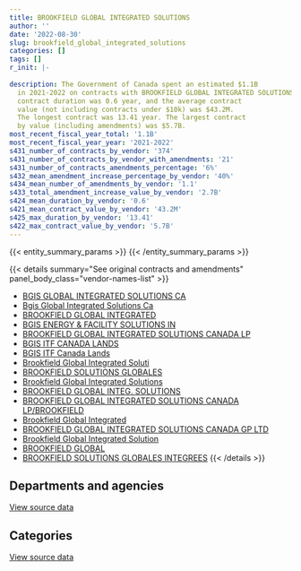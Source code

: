 ```yaml
---
title: BROOKFIELD GLOBAL INTEGRATED SOLUTIONS
author: ''
date: '2022-08-30'
slug: brookfield_global_integrated_solutions
categories: []
tags: []
r_init: |-
  
description: The Government of Canada spent an estimated $1.1B
  in 2021-2022 on contracts with BROOKFIELD GLOBAL INTEGRATED SOLUTIONS. The average
  contract duration was 0.6 year, and the average contract
  value (not including contracts under $10k) was $43.2M.
  The longest contract was 13.41 year. The largest contract
  by value (including amendments) was $5.7B.
most_recent_fiscal_year_total: '1.1B'
most_recent_fiscal_year_year: '2021-2022'
s431_number_of_contracts_by_vendor: '374'
s431_number_of_contracts_by_vendor_with_amendments: '21'
s431_number_of_contracts_amendments_percentage: '6%'
s432_mean_amendment_increase_percentage_by_vendor: '40%'
s434_mean_number_of_amendments_by_vendor: '1.1'
s433_total_amendment_increase_value_by_vendor: '2.7B'
s424_mean_duration_by_vendor: '0.6'
s421_mean_contract_value_by_vendor: '43.2M'
s425_max_duration_by_vendor: '13.41'
s422_max_contract_value_by_vendor: '5.7B'
---
```


<script src="/rmarkdown-libs/htmlwidgets/htmlwidgets.js"></script>
<link href="/rmarkdown-libs/datatables-css/datatables-crosstalk.css" rel="stylesheet" />
<script src="/rmarkdown-libs/datatables-binding/datatables.js"></script>
<script src="/rmarkdown-libs/jquery/jquery-3.6.0.min.js"></script>
<link href="/rmarkdown-libs/dt-core-bootstrap/css/dataTables.bootstrap.min.css" rel="stylesheet" />
<link href="/rmarkdown-libs/dt-core-bootstrap/css/dataTables.bootstrap.extra.css" rel="stylesheet" />
<script src="/rmarkdown-libs/dt-core-bootstrap/js/jquery.dataTables.min.js"></script>
<script src="/rmarkdown-libs/dt-core-bootstrap/js/dataTables.bootstrap.min.js"></script>
<link href="/rmarkdown-libs/crosstalk/css/crosstalk.min.css" rel="stylesheet" />
<script src="/rmarkdown-libs/crosstalk/js/crosstalk.min.js"></script>
<script src="/rmarkdown-libs/htmlwidgets/htmlwidgets.js"></script>
<link href="/rmarkdown-libs/datatables-css/datatables-crosstalk.css" rel="stylesheet" />
<script src="/rmarkdown-libs/datatables-binding/datatables.js"></script>
<script src="/rmarkdown-libs/jquery/jquery-3.6.0.min.js"></script>
<link href="/rmarkdown-libs/dt-core-bootstrap/css/dataTables.bootstrap.min.css" rel="stylesheet" />
<link href="/rmarkdown-libs/dt-core-bootstrap/css/dataTables.bootstrap.extra.css" rel="stylesheet" />
<script src="/rmarkdown-libs/dt-core-bootstrap/js/jquery.dataTables.min.js"></script>
<script src="/rmarkdown-libs/dt-core-bootstrap/js/dataTables.bootstrap.min.js"></script>
<link href="/rmarkdown-libs/crosstalk/css/crosstalk.min.css" rel="stylesheet" />
<script src="/rmarkdown-libs/crosstalk/js/crosstalk.min.js"></script>

{{< entity_summary_params >}}
{{< /entity_summary_params >}}

{{< details summary="See original contracts and amendments" panel_body_class="vendor-names-list" >}}
- [BGIS GLOBAL INTEGRATED SOLUTIONS CA](https://search.open.canada.ca/en/ct/?sort=contract_value_f%20desc&page=1&search_text=%22BGIS%20GLOBAL%20INTEGRATED%20SOLUTIONS%20CA%22)
- [Bgis Global Integrated Solutions Ca](https://search.open.canada.ca/en/ct/?sort=contract_value_f%20desc&page=1&search_text=%22Bgis%20Global%20Integrated%20Solutions%20Ca%22)
- [BROOKFIELD GLOBAL INTEGRATED](https://search.open.canada.ca/en/ct/?sort=contract_value_f%20desc&page=1&search_text=%22BROOKFIELD%20GLOBAL%20INTEGRATED%22)
- [BGIS ENERGY & FACILITY SOLUTIONS IN](https://search.open.canada.ca/en/ct/?sort=contract_value_f%20desc&page=1&search_text=%22BGIS%20ENERGY%20%26%20FACILITY%20SOLUTIONS%20IN%22)
- [BROOKFIELD GLOBAL INTEGRATED SOLUTIONS CANADA LP](https://search.open.canada.ca/en/ct/?sort=contract_value_f%20desc&page=1&search_text=%22BROOKFIELD%20GLOBAL%20INTEGRATED%20SOLUTIONS%20CANADA%20LP%22)
- [BGIS ITF CANADA LANDS](https://search.open.canada.ca/en/ct/?sort=contract_value_f%20desc&page=1&search_text=%22BGIS%20ITF%20CANADA%20LANDS%22)
- [BGIS ITF Canada Lands](https://search.open.canada.ca/en/ct/?sort=contract_value_f%20desc&page=1&search_text=%22BGIS%20ITF%20Canada%20Lands%22)
- [Brookfield Global Integrated Soluti](https://search.open.canada.ca/en/ct/?sort=contract_value_f%20desc&page=1&search_text=%22Brookfield%20Global%20Integrated%20Soluti%22)
- [BROOKFIELD SOLUTIONS GLOBALES](https://search.open.canada.ca/en/ct/?sort=contract_value_f%20desc&page=1&search_text=%22BROOKFIELD%20SOLUTIONS%20GLOBALES%22)
- [Brookfield Global Integrated Solutions](https://search.open.canada.ca/en/ct/?sort=contract_value_f%20desc&page=1&search_text=%22Brookfield%20Global%20Integrated%20Solutions%22)
- [BROOKFIELD GLOBAL INTEG. SOLUTIONS](https://search.open.canada.ca/en/ct/?sort=contract_value_f%20desc&page=1&search_text=%22BROOKFIELD%20GLOBAL%20INTEG.%20SOLUTIONS%22)
- [BROOKFIELD GLOBAL INTEGRATED SOLUTIONS CANADA LP/BROOKFIELD](https://search.open.canada.ca/en/ct/?sort=contract_value_f%20desc&page=1&search_text=%22BROOKFIELD%20GLOBAL%20INTEGRATED%20SOLUTIONS%20CANADA%20LP%2fBROOKFIELD%22)
- [Brookfield Global Integrated](https://search.open.canada.ca/en/ct/?sort=contract_value_f%20desc&page=1&search_text=%22Brookfield%20Global%20Integrated%22)
- [BROOKFIELD GLOBAL INTEGRATED SOLUTIONS CANADA GP LTD](https://search.open.canada.ca/en/ct/?sort=contract_value_f%20desc&page=1&search_text=%22BROOKFIELD%20GLOBAL%20INTEGRATED%20SOLUTIONS%20CANADA%20GP%20LTD%22)
- [Brookfield Global Integrated Solution](https://search.open.canada.ca/en/ct/?sort=contract_value_f%20desc&page=1&search_text=%22Brookfield%20Global%20Integrated%20Solution%22)
- [BROOKFIELD GLOBAL](https://search.open.canada.ca/en/ct/?sort=contract_value_f%20desc&page=1&search_text=%22BROOKFIELD%20GLOBAL%22)
- [BROOKFIELD SOLUTIONS GLOBALES INTEGREES](https://search.open.canada.ca/en/ct/?sort=contract_value_f%20desc&page=1&search_text=%22BROOKFIELD%20SOLUTIONS%20GLOBALES%20INTEGREES%22)
{{< /details >}}

## Departments and agencies

<div id="htmlwidget-1" style="width:100%;height:auto;" class="datatables html-widget"></div>
<script type="application/json" data-for="htmlwidget-1">{"x":{"style":"bootstrap","filter":"none","vertical":false,"data":[["<a href=\"/departments/cnsc-ccsn/\">Canadian Nuclear Safety Commission<\/a>","<a href=\"/departments/cra-arc/\">Canada Revenue Agency<\/a>","<a href=\"/departments/csc-scc/\">Correctional Service of Canada<\/a>","<a href=\"/departments/dfo-mpo/\">Fisheries and Oceans Canada<\/a>","<a href=\"/departments/dnd-mdn/\">National Defence<\/a>","<a href=\"/departments/ic/\">Innovation, Science and Economic Development Canada<\/a>","<a href=\"/departments/jus/\">Department of Justice Canada<\/a>","<a href=\"/departments/oag-bvg/\">Office of the Auditor General of Canada<\/a>","<a href=\"/departments/ocol-clo/\">Office of the Commissioner of Official Languages<\/a>","<a href=\"/departments/pc/\">Parks Canada<\/a>","<a href=\"/departments/pch/\">Canadian Heritage<\/a>","<a href=\"/departments/pwgsc-tpsgc/\">Public Services and Procurement Canada<\/a>","<a href=\"/departments/rcmp-grc/\">Royal Canadian Mounted Police<\/a>","<a href=\"/departments/ssc-spc/\">Shared Services Canada<\/a>","<a href=\"/departments/wage/\">Department for Women and Gender Equality<\/a>"],[null,null,15133.46,262498.27,99369.56,210538.27,63690.77,null,26388.07,null,43156.49,1324156731.7,800252.58,null,null],[23002.27,24234.32,196.54,129934.07,101389.18,189431.88,null,36200,27028.89,null,122938.92,1328218003.4,431925.72,1523.59,45014.66],[25963.07,94361.2,null,166465.77,62753.83,147655.86,null,null,39046.17,23438.39,39586.08,1324274660.6,714751.48,23823.41,null],[null,null,null,null,null,null,null,null,24433.25,null,45242.66,1141382871.88,1024826.05,null,null]],"container":"<table class=\"table table-striped table-hover row-border order-column display\">\n  <thead>\n    <tr>\n      <th>Department<\/th>\n      <th>2018-2019<\/th>\n      <th>2019-2020<\/th>\n      <th>2020-2021<\/th>\n      <th>2021-2022<\/th>\n    <\/tr>\n  <\/thead>\n<\/table>","options":{"order":[[4,"desc"]],"pageLength":10,"autoWidth":true,"columnDefs":[{"targets":1,"render":"function(data, type, row, meta) {\n    return type !== 'display' ? data : DTWidget.formatCurrency(data, \"$\", 2, 3, \",\", \".\", true, null);\n  }"},{"targets":2,"render":"function(data, type, row, meta) {\n    return type !== 'display' ? data : DTWidget.formatCurrency(data, \"$\", 2, 3, \",\", \".\", true, null);\n  }"},{"targets":3,"render":"function(data, type, row, meta) {\n    return type !== 'display' ? data : DTWidget.formatCurrency(data, \"$\", 2, 3, \",\", \".\", true, null);\n  }"},{"targets":4,"render":"function(data, type, row, meta) {\n    return type !== 'display' ? data : DTWidget.formatCurrency(data, \"$\", 2, 3, \",\", \".\", true, null);\n  }"},{"width":"16%","targets":[1,2,3,4]},{"className":"dt-right","targets":[1,2,3,4]}],"orderClasses":false}},"evals":["options.columnDefs.0.render","options.columnDefs.1.render","options.columnDefs.2.render","options.columnDefs.3.render"],"jsHooks":[]}</script>
<p class="text-right">
<a href="https://github.com/GoC-Spending/contracts-data/tree/main/data/out/vendors/brookfield_global_integrated_solutions/summary_by_fiscal_year_by_department.csv" class="source-data-link btn btn-link">View source data</a>
</p>

## Categories

<div id="htmlwidget-2" style="width:100%;height:auto;" class="datatables html-widget"></div>
<script type="application/json" data-for="htmlwidget-2">{"x":{"style":"bootstrap","filter":"none","vertical":false,"data":[["<a href=\"/categories/facilities_and_construction/\">Facilities and construction<\/a>","<a href=\"/categories/office_management/\">Office management<\/a>","<a href=\"/categories/professional_services/\">Professional services<\/a>","<a href=\"/categories/information_technology/\">Information technology<\/a>","<a href=\"/categories/industrial_products_and_services/\">Industrial products and services<\/a>","<a href=\"/categories/security_and_protection/\">Security and protection<\/a>"],[1114382599.97,null,211256585.77,null,12185.36,26388.07],[1117508363.48,null,211768132.31,1523.59,45775.16,27028.89],[1114365076.27,11407.67,211138162.3,43813.46,12011.07,42035.1],[931352543.25,null,211124830.6,null,null,null]],"container":"<table class=\"table table-striped table-hover row-border order-column display\">\n  <thead>\n    <tr>\n      <th>Category<\/th>\n      <th>2018-2019<\/th>\n      <th>2019-2020<\/th>\n      <th>2020-2021<\/th>\n      <th>2021-2022<\/th>\n    <\/tr>\n  <\/thead>\n<\/table>","options":{"order":[[4,"desc"]],"dom":"t","pageLength":30,"autoWidth":true,"columnDefs":[{"targets":1,"render":"function(data, type, row, meta) {\n    return type !== 'display' ? data : DTWidget.formatCurrency(data, \"$\", 2, 3, \",\", \".\", true, null);\n  }"},{"targets":2,"render":"function(data, type, row, meta) {\n    return type !== 'display' ? data : DTWidget.formatCurrency(data, \"$\", 2, 3, \",\", \".\", true, null);\n  }"},{"targets":3,"render":"function(data, type, row, meta) {\n    return type !== 'display' ? data : DTWidget.formatCurrency(data, \"$\", 2, 3, \",\", \".\", true, null);\n  }"},{"targets":4,"render":"function(data, type, row, meta) {\n    return type !== 'display' ? data : DTWidget.formatCurrency(data, \"$\", 2, 3, \",\", \".\", true, null);\n  }"},{"width":"16%","targets":[1,2,3,4]},{"className":"dt-right","targets":[1,2,3,4]}],"orderClasses":false,"lengthMenu":[10,25,30,50,100]}},"evals":["options.columnDefs.0.render","options.columnDefs.1.render","options.columnDefs.2.render","options.columnDefs.3.render"],"jsHooks":[]}</script>
<p class="text-right">
<a href="https://github.com/GoC-Spending/contracts-data/tree/main/data/out/vendors/brookfield_global_integrated_solutions/summary_by_fiscal_year_by_category.csv" class="source-data-link btn btn-link">View source data</a>
</p>
